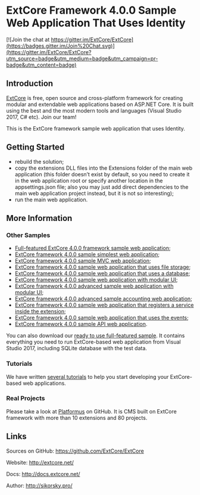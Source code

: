 # ExtCore Framework 4.0.0 Sample Web Application That Uses Identity

[![Join the chat at https://gitter.im/ExtCore/ExtCore](https://badges.gitter.im/Join%20Chat.svg)](https://gitter.im/ExtCore/ExtCore?utm_source=badge&utm_medium=badge&utm_campaign=pr-badge&utm_content=badge)

## Introduction

[ExtCore](https://github.com/ExtCore/ExtCore) is free, open source and cross-platform framework for creating
modular and extendable web applications based on ASP.NET Core. It is built using the best and the most modern
tools and languages (Visual Studio 2017, C# etc). Join our team!

This is the ExtCore framework sample web application that uses Identity.

## Getting Started

* rebuild the solution;
* copy the extensions DLL files into the Extensions folder of the main web application (this folder doesn’t exist by default,
so you need to create it in the web application root or specify another location in the appsettings.json file; also you may just
add direct dependencies to the main web application project instead, but it is not so interesting);
* run the main web application.

## More Information

### Other Samples

* [Full-featured ExtCore 4.0.0 framework sample web application](https://github.com/ExtCore/ExtCore-Sample);
* [ExtCore framework 4.0.0 sample simplest web application](https://github.com/ExtCore/ExtCore-Sample-Simplest);
* [ExtCore framework 4.0.0 sample MVC web application](https://github.com/ExtCore/ExtCore-Sample-Mvc);
* [ExtCore framework 4.0.0 sample web application that uses file storage](https://github.com/ExtCore/ExtCore-Sample-FileStorage);
* [ExtCore framework 4.0.0 sample web application that uses a database](https://github.com/ExtCore/ExtCore-Sample-Data);
* [ExtCore framework 4.0.0 sample web application with modular UI](https://github.com/ExtCore/ExtCore-Sample-Modular-Ui);
* [ExtCore framework 4.0.0 advanced sample web application with modular UI](https://github.com/ExtCore/ExtCore-Sample-Modular-Ui-Adv);
* [ExtCore framework 4.0.0 advanced sample accounting web application](https://github.com/ExtCore/ExtCore-Sample-Accounting);
* [ExtCore framework 4.0.0 sample web application that registers a service inside the extension](https://github.com/ExtCore/ExtCore-Sample-Service);
* [ExtCore framework 4.0.0 sample web application that uses the events](https://github.com/ExtCore/ExtCore-Sample-Events);
* [ExtCore framework 4.0.0 sample API web application](https://github.com/ExtCore/ExtCore-Sample-Api).

You can also download our [ready to use full-featured sample](http://extcore.net/files/ExtCore-Sample-4.0.0.zip).
It contains everything you need to run ExtCore-based web application from Visual Studio 2017, including SQLite
database with the test data.

### Tutorials

We have written [several tutorials](http://docs.extcore.net/en/latest/getting_started/index.html)
to help you start developing your ExtCore-based web applications.

### Real Projects

Please take a look at [Platformus](https://github.com/Platformus/Platformus) on GitHub. It is CMS
built on ExtCore framework with more than 10 extensions and 80 projects.

## Links

Sources on GitHub: https://github.com/ExtCore/ExtCore

Website: http://extcore.net/

Docs: http://docs.extcore.net/

Author: http://sikorsky.pro/